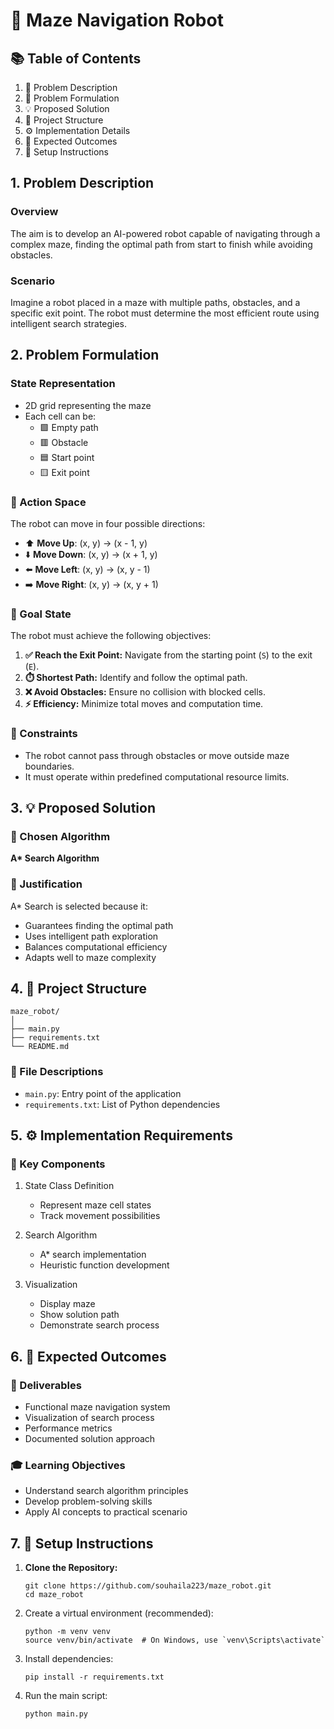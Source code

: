 # 🤖 Maze Navigation Robot

## 📚 Table of Contents
1. 📜 Problem Description
2. 🧩 Problem Formulation
3. 💡 Proposed Solution
4. 📂 Project Structure
5. ⚙️ Implementation Details
6. 🎯 Expected Outcomes
7. 🚀 Setup Instructions

## 1. Problem Description

### Overview

The aim is to develop an AI-powered robot capable of navigating through a complex maze, finding the optimal path from start to finish while avoiding obstacles.

### Scenario

Imagine a robot placed in a maze with multiple paths, obstacles, and a specific exit point. The robot must determine the most efficient route using intelligent search strategies.

## 2. Problem Formulation

### State Representation

- 2D grid representing the maze
- Each cell can be:
  - 🟩 Empty path
  - 🟥 Obstacle
  - 🟦 Start point
  - 🟨 Exit point

### 🔀 Action Space
The robot can move in four possible directions:  
- ⬆️ **Move Up**: (x, y) → (x - 1, y)  
- ⬇️ **Move Down**: (x, y) → (x + 1, y)  
- ⬅️ **Move Left**: (x, y) → (x, y - 1)  
- ➡️ **Move Right**: (x, y) → (x, y + 1)  

### 🎯 Goal State

The robot must achieve the following objectives:  
1. **✅ Reach the Exit Point:** Navigate from the starting point (`S`) to the exit (`E`).  
2. **⏱️ Shortest Path:** Identify and follow the optimal path.  
3. **❌ Avoid Obstacles:** Ensure no collision with blocked cells.  
4. **⚡ Efficiency:** Minimize total moves and computation time. 

### 🚧 Constraints
- The robot cannot pass through obstacles or move outside maze boundaries.  
- It must operate within predefined computational resource limits.  

## 3. 💡 Proposed Solution

### 🧠 Chosen Algorithm

**A\* Search Algorithm**

### 📝 Justification

A\* Search is selected because it:

- Guarantees finding the optimal path
- Uses intelligent path exploration
- Balances computational efficiency
- Adapts well to maze complexity

## 4. 📂 Project Structure

```
maze_robot/
│
├── main.py
├── requirements.txt
└── README.md
```

### 📄 File Descriptions

- `main.py`: Entry point of the application
- `requirements.txt`: List of Python dependencies

## 5. ⚙️ Implementation Requirements

### 🔑 Key Components

1. State Class Definition

   - Represent maze cell states
   - Track movement possibilities

2. Search Algorithm

   - A\* search implementation
   - Heuristic function development

3. Visualization
   - Display maze
   - Show solution path
   - Demonstrate search process

## 6. 🎯 Expected Outcomes

### 📌 Deliverables
- Functional maze navigation system
- Visualization of search process
- Performance metrics
- Documented solution approach

### 🎓 Learning Objectives
- Understand search algorithm principles
- Develop problem-solving skills
- Apply AI concepts to practical scenario

## 7. 🚀 Setup Instructions

1. **Clone the Repository:**

   ```
   git clone https://github.com/souhaila223/maze_robot.git
   cd maze_robot

   ```

2. Create a virtual environment (recommended):
   ```
   python -m venv venv
   source venv/bin/activate  # On Windows, use `venv\Scripts\activate`
   ```
3. Install dependencies:
   ```
   pip install -r requirements.txt
   ```
4. Run the main script:
   ```
   python main.py
   ```

